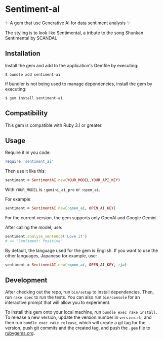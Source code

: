 # Sentiment-aI

✨ A gem that use Generative AI for data sentiment analysis ✨

The styling is to look like Sentimental, a tribute to the song Shunkan Sentimental by SCANDAL

## Installation

Install the gem and add to the application's Gemfile by executing:
```
$ bundle add sentiment-ai
```
If bundler is not being used to manage dependencies, install the gem by executing:
```
$ gem install sentiment-ai
```

## Compatibility

This gem is compatible with Ruby 3.1 or greater.

## Usage

Require it in you code:
```ruby
require 'sentiment_ai'
```
Then use it like this:

```ruby
sentiment = SentimentAI.new(YOUR_MODEL,YOUR_API_KEY)
```

With `YOUR_MODEL` is `:gemini_ai_pro` or `:open_ai`.

For example:
```ruby
sentiment = SentimentAI.new(:open_ai, OPEN_AI_KEY)
```

For the current version, the gem supports only OpenAI and Google Gemini.

After calling the model, use:
```ruby
sentiment.analyze_sentence('Love it')
# => "Sentiment: Positive"
```
By default, the language used for the gem is English. If you want to use the other languages, Japanese for example, use:
```ruby
sentiment = SentimentAI.new(:open_ai, OPEN_AI_KEY, :ja)
```

## Development

After checking out the repo, run `bin/setup` to install dependencies. Then, run `rake spec` to run the tests. You can also run `bin/console` for an interactive prompt that will allow you to experiment.

To install this gem onto your local machine, run `bundle exec rake install`. To release a new version, update the version number in `version.rb`, and then run `bundle exec rake release`, which will create a git tag for the version, push git commits and the created tag, and push the `.gem` file to [rubygems.org](https://rubygems.org).
